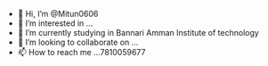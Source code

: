 - 👋 Hi, I’m @Mitun0606
- 👀 I’m interested in ...
- 🌱 I’m currently studying in Bannari Amman Institute of technology
- 💞️ I’m looking to collaborate on ...
- 📫 How to reach me ...7810059677

<!---
Mitun0606/Mitun0606 is a ✨ special ✨ repository because its `README.md` (this file) appears on your GitHub profile.
You can click the Preview link to take a look at your changes.
--->
